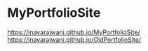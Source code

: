 # MyPortfolioSite
https://inayarajwani.github.io/MyPortfolioSite/
https://inayarajwani.github.io/OldPortfolioSite/

